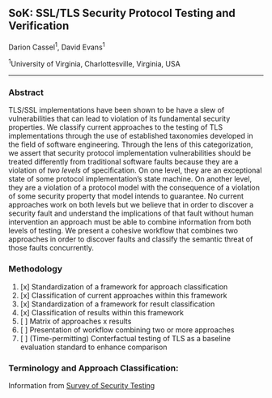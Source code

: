 ## SoK: SSL/TLS Security Protocol Testing and Verification

Darion Cassel<sup>1</sup>, David Evans<sup>1</sup>

<sup>1</sup>University of Virginia, Charlottesville, Virginia, USA
<hr>

### Abstract

TLS/SSL implementations have been shown to be have a slew of vulnerabilities that can lead to violation of its fundamental security properties. We classify current approaches to the testing of TLS implementations through the use of established taxonomies developed in the field of software engineering. Through the lens of this categorization, we assert that security protocol implementation vulnerabilities should be treated differently from traditional software faults because they are a violation of *two levels* of specification. On one level, they are an exceptional state of some protocol implementation’s state machine. On another level, they are a violation of a protocol model with the consequence of a violation of some security property that model intends to guarantee. No current approaches work on both levels but we believe that in order to discover a security fault and understand the implications of that fault without human intervention an approach must be able to combine information from both levels of testing. We present a cohesive workflow that combines two approaches in order to discover faults and classify the semantic threat of those faults concurrently.

### Methodology
1. [x] Standardization of a framework for approach classification
2. [x] Classification of current approaches within this framework
3. [x] Standardization of a framework for result classification
4. [x] Classification of results within this framework
5. [ ] Matrix of approaches x results
6. [ ] Presentation of workflow combining two or more approaches
7. [ ] (Time-permitting) Conterfactual testing of TLS as a baseline evaluation standard to enhance comparison

### Terminology and Approach Classification:



Information from [Survey of Security Testing](https://blogs.uni-paderborn.de/sse/files/2015/08/book_chapter_sectesting.pdf?file=2015/08/book_chapter_sectesting.pdf)

